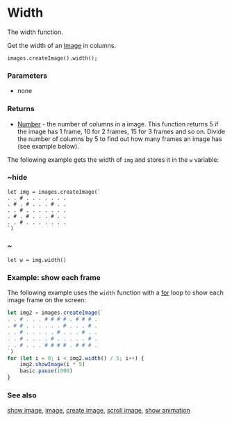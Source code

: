 # Width

The width function.

Get the width of an [Image](/reference/images/image) in columns.

```sig
images.createImage().width();
```

### Parameters

* none

### Returns

* [Number](/reference/types/number) - the number of columns in a image. This function returns 5 if the image has 1 frame, 10 for 2 frames, 15 for 3 frames and so on. Divide the number of columns by 5 to find out how many frames an image has (see example below).

The following example gets the width of `img` and stores it in the `w` variable:

### ~hide

```blocks
let img = images.createImage(`
. . # . . . . . . .
. # . # . . . # . .
. . # . . . . . . .
. # . # . . . # . .
. . # . . . . . . .
`)
```

### ~

```typescript-ignore
let w = img.width()
```

### Example: show each frame

The following example uses the `width` function with a [for](/blocks/loops/for) loop to show each image frame on the screen:

```typescript
let img2 = images.createImage(`
. . # . . . # # # # . # # # .
. # # . . . . . . # . . . # .
. . # . . . . . # . . . # . .
. . # . . . . # . . . . . # .
. . # . . . # # # # . # # # .
`)
for (let i = 0; i < img2.width() / 5; i++) {
    img2.showImage(i * 5)
    basic.pause(1000)
}
```

### See also

[show image](/reference/images/show-image), [image](/reference/images/image), [create image](/reference/images/create-image), [scroll image](/reference/images/scroll-image), [show animation](/reference/basic/show-animation)